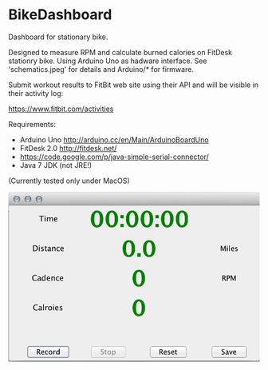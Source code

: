 BikeDashboard
=============

Dashboard for stationary bike.

Designed to measure RPM and calculate burned calories on FitDesk stationry bike.
Using Arduino Uno as hadware interface. See 'schematics.jpeg' for details and Arduino/*
for firmware.

Submit workout results to FitBit web site using their API and will be visible in
their activity log:

 https://www.fitbit.com/activities

Requirements:

  * Arduino Uno http://arduino.cc/en/Main/ArduinoBoardUno
  * FitDesk 2.0 http://fitdesk.net/
  * https://code.google.com/p/java-simple-serial-connector/
  * Java 7 JDK (not JRE!)

(Currently tested only under MacOS)


![Screenshot](/screenshot.png)
